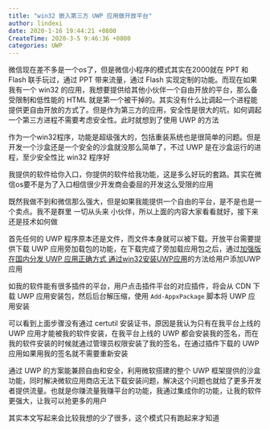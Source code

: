 ```yaml
---
title: "win32 嵌入第三方 UWP 应用做开放平台"
author: lindexi
date: 2020-1-16 19:44:21 +0800
CreateTime: 2020-3-5 9:46:36 +0800
categories: UWP
---
```


微信现在差不多是一个os了，但是微信小程序的模式其实在2000就在 PPT 和 Flash 联手玩过，通过 PPT 带来流量，通过 Flash 实现定制的功能。而现在如果我有一个 win32 的应用，我想要提供给其他小伙伴一个自由开放的平台，那么备受限制和低性能的 HTML 就是第一个被干掉的。其实没有什么比调起一个进程能提供更自由开放的方式了。但是作为第三方的应用，安全性是很大的坑，如何调起一个第三方进程不需要考虑安全性。此时就想到了使用 UWP 的方法

<!--more-->


<!-- 发布 -->

作为一个win32程序，功能是超级强大的，包括重装系统也是很简单的问题。但是开发一个沙盒还是一个安全的沙盒就没那么简单了，不过 UWP 是在沙盒运行的进程，至少安全性比 win32 程序好

我提供的软件给你入口，你提供的软件给我功能，这是多么好玩的套路。其实在微信os要不是为了入口相信很少开发商会委屈的开发这么受限的应用

既然我做不到和微信那么强大，但是如果我能提供一个自由的平台，是不是也是一个卖点。我不是群里 一切从头来 小伙伴，所以上面的内容大家看看就好，接下来还是技术如何做

首先任何的 UWP 程序原本还是文件，而文件本身就可以被下载。开放平台需要提供下载 UWP 应用旁加载包的功能，在下载完成了旁加载应用包之后，通过[加强版在国内分发 UWP 应用正确方式 通过win32安装UWP应用](https://blog.lindexi.com/post/%E5%8A%A0%E5%BC%BA%E7%89%88%E5%9C%A8%E5%9B%BD%E5%86%85%E5%88%86%E5%8F%91-UWP-%E5%BA%94%E7%94%A8%E6%AD%A3%E7%A1%AE%E6%96%B9%E5%BC%8F-%E9%80%9A%E8%BF%87win32%E5%AE%89%E8%A3%85UWP%E5%BA%94%E7%94%A8.html )的方法给用户添加UWP应用

如我的软件能有很多插件的平台，用户点击插件平台的对应插件，将会从 CDN 下载 UWP 应用安装包，然后后台解压缩，使用 `Add-AppxPackage` 脚本将 UWP 应用安装

可以看到上面步骤没有通过 certutil 安装证书，原因是我认为只有在我平台上线的 UWP 应用才能被我的软件安装，在我平台上线的 UWP 都会安装我的签名，而在我的软件安装的时候就通过管理员权限安装了我的签名，在通过插件下载的 UWP 应用如果用我的签名就不需要重新安装

通过 UWP 的方案能兼顾自由和安全，利用微软搭建的整个 UWP 框架提供的沙盒功能，同时解决微软应用商店无法下载安装问题，解决这个问题也就给了更多开发者提供流量。也就是你赚流量我赚平台的功能，我通过集成你的功能，让我的软件更强大，让我可以抢更多的用户

其实本文写起来会比较我想的少了很多，这个模式只有跑起来才知道

